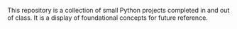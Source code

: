 This repository is a collection of small Python projects completed in and out of class. It is a display of foundational concepts for future reference.
